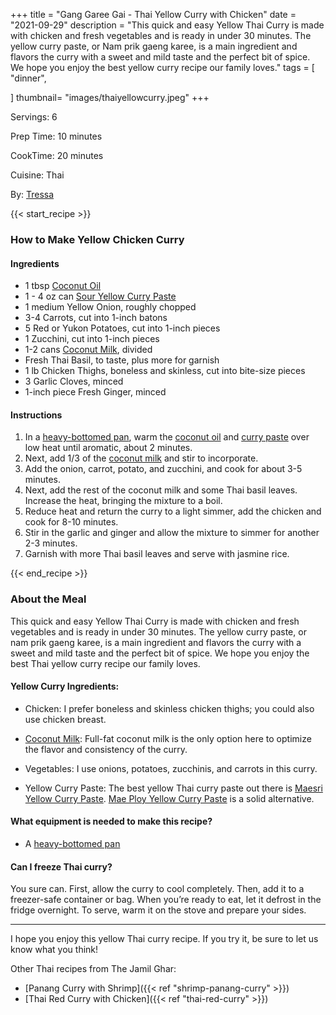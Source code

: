 +++
title = "Gang Garee Gai - Thai Yellow Curry with Chicken"
date = "2021-09-29"
description = "This quick and easy Yellow Thai Curry is made with chicken and fresh vegetables and is ready in under 30 minutes. The yellow curry paste, or Nam prik gaeng karee, is a main ingredient and flavors the curry with a sweet and mild taste and the perfect bit of spice. We hope you enjoy the best yellow curry recipe our family loves."
tags = [
    "dinner",
   
]
thumbnail= "images/thaiyellowcurry.jpeg"
+++

Servings: 6 <!--more-->

Prep Time: 10 minutes 

CookTime: 20 minutes

Cuisine: Thai 

By: [Tressa](https://www.jamilghar.com/about/)

{{< start_recipe >}}

### How to Make Yellow Chicken Curry 

#### Ingredients

* 1 tbsp [Coconut Oil](https://amzn.to/3w8pmjZ)
* 1 - 4 oz can [Sour Yellow Curry Paste](https://amzn.to/2XUUbLX)
* 1 medium Yellow Onion, roughly chopped
* 3-4 Carrots, cut into 1-inch batons 
* 5 Red or Yukon Potatoes, cut into 1-inch pieces
* 1 Zucchini, cut into 1-inch pieces
* 1-2 cans [Coconut Milk](https://amzn.to/3uukipb), divided
* Fresh Thai Basil, to taste, plus more for garnish 
* 1 lb Chicken Thighs, boneless and skinless, cut into bite-size pieces 
* 3 Garlic Cloves, minced
* 1-inch piece Fresh Ginger, minced 

#### Instructions

1. In a [heavy-bottomed pan](https://amzn.to/3kQSCYw), warm the [coconut oil](https://amzn.to/3w8pmjZ) and [curry paste](https://amzn.to/2XUUbLX) over low heat until aromatic, about 2 minutes. 
2. Next, add 1/3 of the [coconut milk](https://amzn.to/3uukipb) and stir to incorporate. 
3. Add the onion, carrot, potato, and zucchini, and cook for about 3-5 minutes. 
4. Next, add the rest of the coconut milk and some Thai basil leaves. Increase the heat, bringing the mixture to a boil. 
5. Reduce heat and return the curry to a light simmer, add the chicken and cook for 8-10 minutes. 
6. Stir in the garlic and ginger and allow the mixture to simmer for another 2-3 minutes. 
7. Garnish with more Thai basil leaves and serve with jasmine rice.

{{< end_recipe >}}

### About the Meal 

This quick and easy Yellow Thai Curry is made with chicken and fresh vegetables and is ready in under 30 minutes. The yellow curry paste, or nam prik gaeng karee, is a main ingredient and flavors the curry with a sweet and mild taste and the perfect bit of spice. We hope you enjoy the best Thai yellow curry recipe our family loves.

#### Yellow Curry Ingredients: 

* Chicken: I prefer boneless and skinless chicken thighs; you could also use chicken breast.

* [Coconut Milk]((https://amzn.to/3uukipb)): Full-fat coconut milk is the only option here to optimize the flavor and consistency of the curry. 

* Vegetables: I use onions, potatoes, zucchinis, and carrots in this curry. 

* Yellow Curry Paste: The best yellow Thai curry paste out there is [Maesri Yellow Curry Paste](https://amzn.to/2XUUbLX). [Mae Ploy Yellow Curry Paste](https://amzn.to/2Y0tx4C) is a solid alternative. 

#### What equipment is needed to make this recipe?

* A [heavy-bottomed pan](https://amzn.to/3kQSCYw) 

#### Can I freeze Thai curry?

You sure can. First, allow the curry to cool completely. Then, add it to a freezer-safe container or bag. When you’re ready to eat, let it defrost in the fridge overnight. To serve, warm it on the stove and prepare your sides.

----

I hope you enjoy this yellow Thai curry recipe. If you try it, be sure to let us know what you think!

Other Thai recipes from The Jamil Ghar:

* [Panang Curry with Shrimp]({{< ref "shrimp-panang-curry" >}})
* [Thai Red Curry with Chicken]({{< ref "thai-red-curry" >}})
